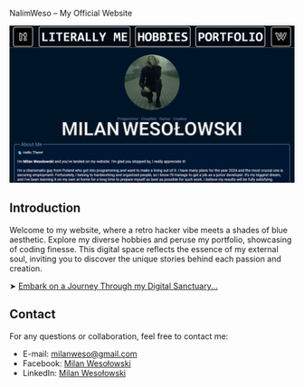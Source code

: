 NalimWeso – My Official Website

<kbd>
  <img src="images/Website.png" alt="Screenshot of My Website">
</kbd>

## Introduction

Welcome to my website, where a retro hacker vibe meets a shades of blue aesthetic. Explore my diverse hobbies and peruse my portfolio, showcasing of coding finesse. This digital space reflects the essence of my external soul, inviting you to discover the unique stories behind each passion and creation.

➤ [Embark on a Journey Through my Digital Sanctuary...](https://nalimweso.com/)

## Contact

For any questions or collaboration, feel free to contact me:
* E-mail: [milanweso@gmail.com](mailto:milanweso@gmail.com)
* Facebook: [Milan Wesołowski](https://www.facebook.com/Nalimos/)
* LinkedIn: [Milan Wesołowski](https://www.linkedin.com/in/milan-wesolowski/)
